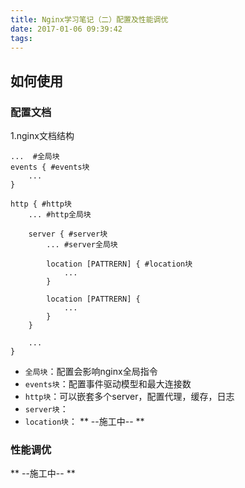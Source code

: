 ```yaml
---
title: Nginx学习笔记（二）配置及性能调优
date: 2017-01-06 09:39:42
tags:
---
```

## 如何使用 ##
### 配置文档 ###
1.nginx文档结构
```nginx
...  #全局块
events { #events块
    ...  
}

http { #http块
    ... #http全局块

    server { #server块
        ... #server全局块

        location [PATTRERN] { #location块
            ...
        }

        location [PATTRERN] {
            ...
        }
    }

    ...
}
```
<!-- more -->
- `全局块`：配置会影响nginx全局指令
- `events块`：配置事件驱动模型和最大连接数
- `http块`：可以嵌套多个server，配置代理，缓存，日志
- `server块`：
- `location块`：
** --施工中-- **
### 性能调优 ###
** --施工中-- **
